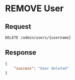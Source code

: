 # REMOVE User

## Request

    DELETE /admin/users/{username}

## Response
```json
{
    "success": "User deleted"
}
```
